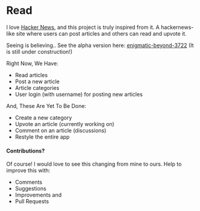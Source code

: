 # Read

I love [Hacker News](https://news.ycombinator.com/), and this project is truly inspired from it. A hackernews-like site where users can post articles and others can read and upvote it.

Seeing is believing.. See the alpha version here: [enigmatic-beyond-3722](https://enigmatic-beyond-3722.herokuapp.com/) (It is still under construction!)

Right Now, We Have:

* Read articles
* Post a new article
* Article categories
* User login (with username) for posting new articles

And, These Are Yet To Be Done:

* Create a new category
* Upvote an article (currently working on)
* Comment on an article (discussions)
* Restyle the entire app


#### Contributions?

Of course! I would love to see this changing from mine to ours. Help to improve this with:
* Comments
* Suggestions
* Improvements and
* Pull Requests

